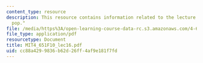 ```yaml
---
content_type: resource
description: This resource contains information related to the lecture "international
  pop."
file: /media/https%3A/open-learning-course-data-rc.s3.amazonaws.com/4-651-art-since-1940-fall-2010/cc88a4299836b62d26ff4af9e181f7fd_MIT4_651F10_lec16.pdf
file_type: application/pdf
resourcetype: Document
title: MIT4_651F10_lec16.pdf
uid: cc88a429-9836-b62d-26ff-4af9e181f7fd
---
```

